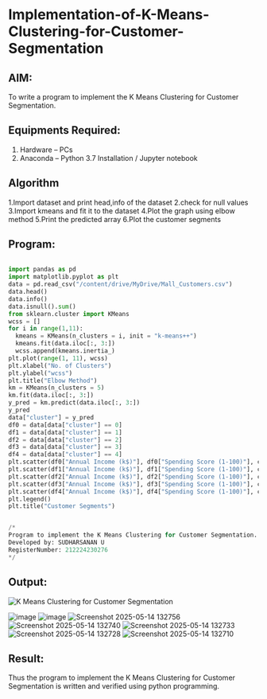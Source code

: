 # Implementation-of-K-Means-Clustering-for-Customer-Segmentation

## AIM:
To write a program to implement the K Means Clustering for Customer Segmentation.

## Equipments Required:
1. Hardware – PCs
2. Anaconda – Python 3.7 Installation / Jupyter notebook

## Algorithm
1.Import dataset and print head,info of the dataset
2.check for null values
3.Import kmeans and fit it to the dataset
4.Plot the graph using elbow method
5.Print the predicted array
6.Plot the customer segments

## Program:
```python

import pandas as pd
import matplotlib.pyplot as plt
data = pd.read_csv("/content/drive/MyDrive/Mall_Customers.csv")
data.head()
data.info()
data.isnull().sum()
from sklearn.cluster import KMeans
wcss = []
for i in range(1,11):
  kmeans = KMeans(n_clusters = i, init = "k-means++")
  kmeans.fit(data.iloc[:, 3:])
  wcss.append(kmeans.inertia_)
plt.plot(range(1, 11), wcss)
plt.xlabel("No. of Clusters")
plt.ylabel("wcss")
plt.title("Elbow Method")
km = KMeans(n_clusters = 5)
km.fit(data.iloc[:, 3:])
y_pred = km.predict(data.iloc[:, 3:])
y_pred
data["cluster"] = y_pred
df0 = data[data["cluster"] == 0]
df1 = data[data["cluster"] == 1]
df2 = data[data["cluster"] == 2]
df3 = data[data["cluster"] == 3]
df4 = data[data["cluster"] == 4]
plt.scatter(df0["Annual Income (k$)"], df0["Spending Score (1-100)"], c = "red", label = "cluster0")
plt.scatter(df1["Annual Income (k$)"], df1["Spending Score (1-100)"], c = "black", label = "cluster1")
plt.scatter(df2["Annual Income (k$)"], df2["Spending Score (1-100)"], c = "blue", label = "cluster2")
plt.scatter(df3["Annual Income (k$)"], df3["Spending Score (1-100)"], c = "green", label = "cluster3")
plt.scatter(df4["Annual Income (k$)"], df4["Spending Score (1-100)"], c = "magenta", label = "cluster4")
plt.legend()
plt.title("Customer Segments")


/*
Program to implement the K Means Clustering for Customer Segmentation.
Developed by: SUDHARSANAN U
RegisterNumber: 212224230276
*/
```

## Output:
![K Means Clustering for Customer Segmentation](sam.png)

![image](https://github.com/user-attachments/assets/f6d54232-83c0-4db9-8c3f-d20108a50d2d)
![image](https://github.com/user-attachments/assets/38a93033-40c4-4e86-bfd9-ee3e138b3a6a)
![Screenshot 2025-05-14 132756](https://github.com/user-attachments/assets/4de892b3-61c0-4bbb-aa3d-a1f3c272eb82)
![Screenshot 2025-05-14 132740](https://github.com/user-attachments/assets/0354e750-0caa-40c6-bc0c-f2483f081206)
![Screenshot 2025-05-14 132733](https://github.com/user-attachments/assets/1a6d3330-236e-49f5-a433-2a28fce1140a)
![Screenshot 2025-05-14 132728](https://github.com/user-attachments/assets/25e3c0be-a621-4685-a150-bd8c43a98c20)
![Screenshot 2025-05-14 132710](https://github.com/user-attachments/assets/305f61b8-15a0-4a0f-8f9a-f4f265cc8ce9)



## Result:
Thus the program to implement the K Means Clustering for Customer Segmentation is written and verified using python programming.
